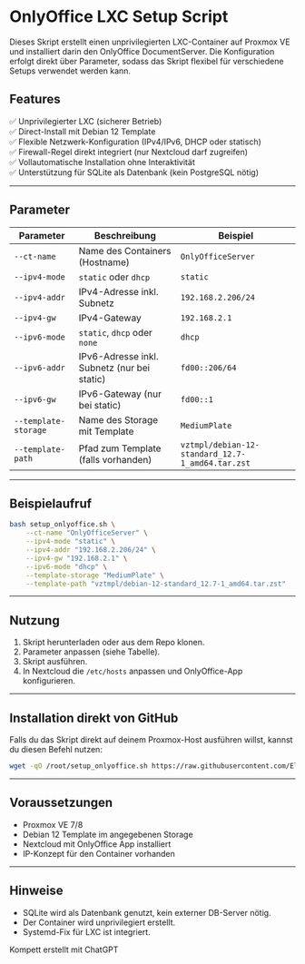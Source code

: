 # OnlyOffice LXC Setup Script

Dieses Skript erstellt einen unprivilegierten LXC-Container auf Proxmox VE und installiert darin den OnlyOffice DocumentServer. Die Konfiguration erfolgt direkt über Parameter, sodass das Skript flexibel für verschiedene Setups verwendet werden kann.

## Features

✅ Unprivilegierter LXC (sicherer Betrieb)  
✅ Direct-Install mit Debian 12 Template  
✅ Flexible Netzwerk-Konfiguration (IPv4/IPv6, DHCP oder statisch)  
✅ Firewall-Regel direkt integriert (nur Nextcloud darf zugreifen)  
✅ Vollautomatische Installation ohne Interaktivität  
✅ Unterstützung für SQLite als Datenbank (kein PostgreSQL nötig)

---

## Parameter

| Parameter | Beschreibung | Beispiel |
|---|---|---|
| `--ct-name` | Name des Containers (Hostname) | `OnlyOfficeServer` |
| `--ipv4-mode` | `static` oder `dhcp` | `static` |
| `--ipv4-addr` | IPv4-Adresse inkl. Subnetz | `192.168.2.206/24` |
| `--ipv4-gw` | IPv4-Gateway | `192.168.2.1` |
| `--ipv6-mode` | `static`, `dhcp` oder `none` | `dhcp` |
| `--ipv6-addr` | IPv6-Adresse inkl. Subnetz (nur bei static) | `fd00::206/64` |
| `--ipv6-gw` | IPv6-Gateway (nur bei static) | `fd00::1` |
| `--template-storage` | Name des Storage mit Template | `MediumPlate` |
| `--template-path` | Pfad zum Template (falls vorhanden) | `vztmpl/debian-12-standard_12.7-1_amd64.tar.zst` |

---

## Beispielaufruf

```bash
bash setup_onlyoffice.sh \
    --ct-name "OnlyOfficeServer" \
    --ipv4-mode "static" \
    --ipv4-addr "192.168.2.206/24" \
    --ipv4-gw "192.168.2.1" \
    --ipv6-mode "dhcp" \
    --template-storage "MediumPlate" \
    --template-path "vztmpl/debian-12-standard_12.7-1_amd64.tar.zst"
```

---

## Nutzung

1. Skript herunterladen oder aus dem Repo klonen.
2. Parameter anpassen (siehe Tabelle).
3. Skript ausführen.
4. In Nextcloud die `/etc/hosts` anpassen und OnlyOffice-App konfigurieren.

---

## Installation direkt von GitHub

Falls du das Skript direkt auf deinem Proxmox-Host ausführen willst, kannst du diesen Befehl nutzen:

```bash
wget -qO /root/setup_onlyoffice.sh https://raw.githubusercontent.com/Elektrofussel/onlyoffice-setup/main/setup_onlyoffice.sh && chmod +x /root/setup_onlyoffice.sh && /root/setup_onlyoffice.sh
```

---

## Voraussetzungen

- Proxmox VE 7/8
- Debian 12 Template im angegebenen Storage
- Nextcloud mit OnlyOffice App installiert
- IP-Konzept für den Container vorhanden

---

## Hinweise

- SQLite wird als Datenbank genutzt, kein externer DB-Server nötig.
- Der Container wird unprivilegiert erstellt.
- Systemd-Fix für LXC ist integriert.


Kompett erstellt mit ChatGPT

